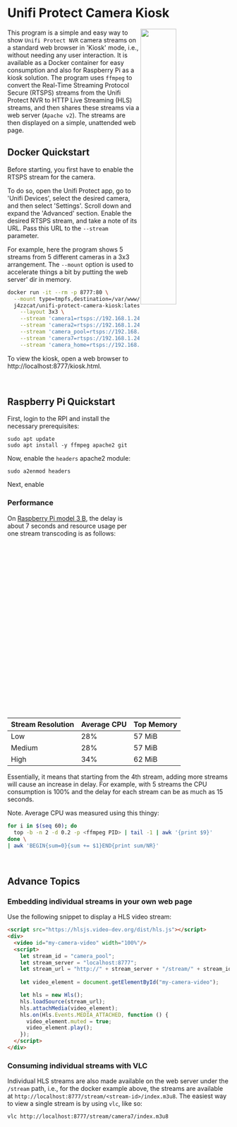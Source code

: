 # Unifi Protect Camera Kiosk

<img src="docs/screenshot1.png" align="right" width="40%"/>

This program is a simple and easy way to show `Unifi Protect NVR` camera streams on a standard web browser in 'Kiosk' 
mode, i.e., without needing any user interaction. It is available as a Docker container for easy consumption and also for
Raspberry Pi as a kiosk solution. The program uses `ffmpeg` to convert the Real-Time Streaming Protocol Secure (RTSPS) streams 
from the Unifi Protect NVR to HTTP Live Streaming (HLS) streams, and then shares these streams via a web server (`Apache v2`). 
The streams are then displayed on a simple, unattended web page.

## Docker Quickstart

Before starting, you first have to enable the RTSPS stream for the camera.  

To do so, open the Unifi Protect app, go to 'Unifi Devices', select the desired camera, and then select 'Settings'. 
Scroll down and expand the 'Advanced' section. Enable the desired RTSPS stream, and take a note of its URL. 
Pass this URL to the `--stream` parameter.

For example, here the program shows 5 streams from 5 different cameras in a 3x3 arrangement.
The `--mount` option is used to accelerate things a bit by putting the web server' dir in memory.

```bash
docker run -it --rm -p 8777:80 \
  --mount type=tmpfs,destination=/var/www/localhost/htdocs,tmpfs-mode=1777 \
  j4zzcat/unifi-protect-camera-kiosk:latest \
    --layout 3x3 \
    --stream 'camera1=rtsps://192.168.1.246:7441/D3xxDDe0xA9JN?enableSrtp' \
    --stream 'camera2=rtsps://192.168.1.246:7441/DEVC0FFEE1Sd3?enableSrtp' \
    --stream 'camera_pool=rtsps://192.168.1.246:7441/AoSixcDJKP0xj?enableSrtp' \
    --stream 'camera7=rtsps://192.168.1.246:7441/EFDHIpxfo3zYC?enableSrtp' \
    --stream 'camera_home=rtsps://192.168.1.246:7441/ABCDEBZUDGtFJ?enableSrtp'
```

To view the kiosk, open a web browser to http://localhost:8777/kiosk.html.

&nbsp;
## Raspberry Pi Quickstart

First, login to the RPI and install the necessary prerequisites: 
```shell
sudo apt update
sudo apt install -y ffmpeg apache2 git
``` 

Now, enable the `headers` apache2 module:
```shell
sudo a2enmod headers
```

Next, enable 

### Performance 
On [Raspberry Pi model 3 B](https://www.raspberrypi.com/products/raspberry-pi-3-model-b), the delay is about 7 seconds 
and resource usage per one stream transcoding is as follows: 

| Stream Resolution | Average CPU | Top Memory |
|-------------------|-------------|------------|
| Low               | 28%         | 57 MiB     |
| Medium            | 28%         | 57 MiB     |
| High              | 34%         | 62 MiB     |

Essentially, it means that starting from the 4th stream, adding more streams will cause an increase in delay. 
For example, with 5 streams the CPU consumption is 100% and the delay for each stream can be as much as 15 seconds. 

Note. Average CPU was measured using this thingy:
```bash
for i in $(seq 60); do 
  top -b -n 2 -d 0.2 -p <ffmpeg PID> | tail -1 | awk '{print $9}'
done \
| awk 'BEGIN{sum=0}{sum += $1}END{print sum/NR}'
```

&nbsp;
## Advance Topics

### Embedding individual streams in your own web page

Use the following snippet to display a HLS video stream:

```html
<script src="https://hlsjs.video-dev.org/dist/hls.js"></script>
<div>
  <video id="my-camera-video" width="100%"/>  
  <script>
    let stream_id = "camera_pool";
    let stream_server = "localhost:8777";
    let stream_url = "http://" + stream_server + "/stream/" + stream_id + "/index.m3u8";
    
    let video_element = document.getElementById("my-camera-video");

    let hls = new Hls();
    hls.loadSource(stream_url);
    hls.attachMedia(video_element);
    hls.on(Hls.Events.MEDIA_ATTACHED, function () {
      video_element.muted = true;
      video_element.play();
    });
  </script>
</div>
```

### Consuming individual streams with VLC

Individual HLS streams are also made available on the web server under the `/stream` path, i.e., for the docker example above, 
the streams are available at `http://localhost:8777/stream/<stream-id>/index.m3u8`. 
The easiest way to view a single stream is by using `vlc`, like so:

```bash
vlc http://localhost:8777/stream/camera7/index.m3u8
```
